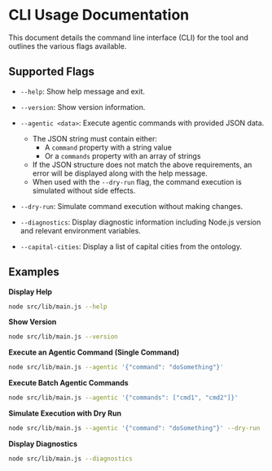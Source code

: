 # CLI Usage Documentation

This document details the command line interface (CLI) for the tool and outlines the various flags available.

## Supported Flags

- `--help`: Show help message and exit.
- `--version`: Show version information.
- `--agentic <data>`: Execute agentic commands with provided JSON data.
  - The JSON string must contain either:
    - A `command` property with a string value
    - Or a `commands` property with an array of strings
  - If the JSON structure does not match the above requirements, an error will be displayed along with the help message.
  - When used with the `--dry-run` flag, the command execution is simulated without side effects.
  
- `--dry-run`: Simulate command execution without making changes.
- `--diagnostics`: Display diagnostic information including Node.js version and relevant environment variables.
- `--capital-cities`: Display a list of capital cities from the ontology.

## Examples

**Display Help**

```bash
node src/lib/main.js --help
```

**Show Version**

```bash
node src/lib/main.js --version
```

**Execute an Agentic Command (Single Command)**

```bash
node src/lib/main.js --agentic '{"command": "doSomething"}'
```

**Execute Batch Agentic Commands**

```bash
node src/lib/main.js --agentic '{"commands": ["cmd1", "cmd2"]}'
```

**Simulate Execution with Dry Run**

```bash
node src/lib/main.js --agentic '{"command": "doSomething"}' --dry-run
```

**Display Diagnostics**

```bash
node src/lib/main.js --diagnostics
```

